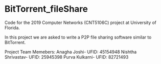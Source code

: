 # BitTorrent_fileShare
Code for the 2019 Computer Networks (CNT5106C) project at University of Florida.

In this project we are asked to write a P2P file sharing software similar to BitTorrent.
 
Project Team Memebers:
Anagha Joshi-        UFID: 45154948
Nishtha Shrivastav-  UFID: 25945398
Purva Kulkarni-      UFID: 82721493
